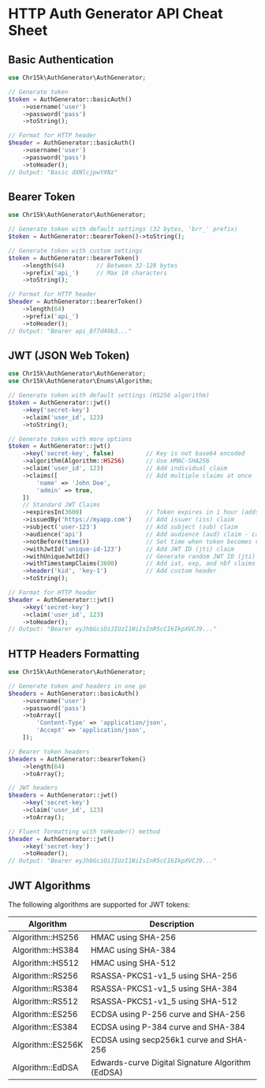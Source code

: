 # HTTP Auth Generator API Cheat Sheet

## Basic Authentication

```php
use Chr15k\AuthGenerator\AuthGenerator;

// Generate token
$token = AuthGenerator::basicAuth()
    ->username('user')
    ->password('pass')
    ->toString();

// Format for HTTP header
$header = AuthGenerator::basicAuth()
    ->username('user')
    ->password('pass')
    ->toHeader();
// Output: "Basic dXNlcjpwYXNz"
```

## Bearer Token

```php
use Chr15k\AuthGenerator\AuthGenerator;

// Generate token with default settings (32 bytes, 'brr_' prefix)
$token = AuthGenerator::bearerToken()->toString();

// Generate token with custom settings
$token = AuthGenerator::bearerToken()
    ->length(64)         // Between 32-128 bytes
    ->prefix('api_')     // Max 10 characters
    ->toString();

// Format for HTTP header
$header = AuthGenerator::bearerToken()
    ->length(64)
    ->prefix('api_')
    ->toHeader();
// Output: "Bearer api_8f7d49b3..."
```

## JWT (JSON Web Token)

```php
use Chr15k\AuthGenerator\AuthGenerator;
use Chr15k\AuthGenerator\Enums\Algorithm;

// Generate token with default settings (HS256 algorithm)
$token = AuthGenerator::jwt()
    ->key('secret-key')
    ->claim('user_id', 123)
    ->toString();

// Generate token with more options
$token = AuthGenerator::jwt()
    ->key('secret-key', false)         // Key is not base64 encoded
    ->algorithm(Algorithm::HS256)      // Use HMAC-SHA256
    ->claim('user_id', 123)            // Add individual claim
    ->claims([                         // Add multiple claims at once
        'name' => 'John Doe',
        'admin' => true,
    ])
    // Standard JWT Claims
    ->expiresIn(3600)                  // Token expires in 1 hour (adds iat, exp)
    ->issuedBy('https://myapp.com')    // Add issuer (iss) claim
    ->subject('user-123')              // Add subject (sub) claim
    ->audience('api')                  // Add audience (aud) claim - can also pass array
    ->notBefore(time())                // Set time when token becomes valid (nbf)
    ->withJwtId('unique-id-123')       // Add JWT ID (jti) claim
    ->withUniqueJwtId()                // Generate random JWT ID (jti)
    ->withTimestampClaims(3600)        // Add iat, exp, and nbf claims at once
    ->header('kid', 'key-1')           // Add custom header
    ->toString();

// Format for HTTP header
$header = AuthGenerator::jwt()
    ->key('secret-key')
    ->claim('user_id', 123)
    ->toHeader();
// Output: "Bearer eyJhbGciOiJIUzI1NiIsInR5cCI6IkpXVCJ9..."
```

## HTTP Headers Formatting

```php
use Chr15k\AuthGenerator\AuthGenerator;

// Generate token and headers in one go
$headers = AuthGenerator::basicAuth()
    ->username('user')
    ->password('pass')
    ->toArray([
        'Content-Type' => 'application/json',
        'Accept' => 'application/json',
    ]);

// Bearer token headers
$headers = AuthGenerator::bearerToken()
    ->length(64)
    ->toArray();

// JWT headers
$headers = AuthGenerator::jwt()
    ->key('secret-key')
    ->claim('user_id', 123)
    ->toArray();

// Fluent formatting with toHeader() method
$header = AuthGenerator::jwt()
    ->key('secret-key')
    ->toHeader();
// Output: "Bearer eyJhbGciOiJIUzI1NiIsInR5cCI6IkpXVCJ9..."
```

## JWT Algorithms

The following algorithms are supported for JWT tokens:

| Algorithm | Description |
|-----------|-------------|
| Algorithm::HS256 | HMAC using SHA-256 |
| Algorithm::HS384 | HMAC using SHA-384 |
| Algorithm::HS512 | HMAC using SHA-512 |
| Algorithm::RS256 | RSASSA-PKCS1-v1_5 using SHA-256 |
| Algorithm::RS384 | RSASSA-PKCS1-v1_5 using SHA-384 |
| Algorithm::RS512 | RSASSA-PKCS1-v1_5 using SHA-512 |
| Algorithm::ES256 | ECDSA using P-256 curve and SHA-256 |
| Algorithm::ES384 | ECDSA using P-384 curve and SHA-384 |
| Algorithm::ES256K | ECDSA using secp256k1 curve and SHA-256 |
| Algorithm::EdDSA | Edwards-curve Digital Signature Algorithm (EdDSA) |
